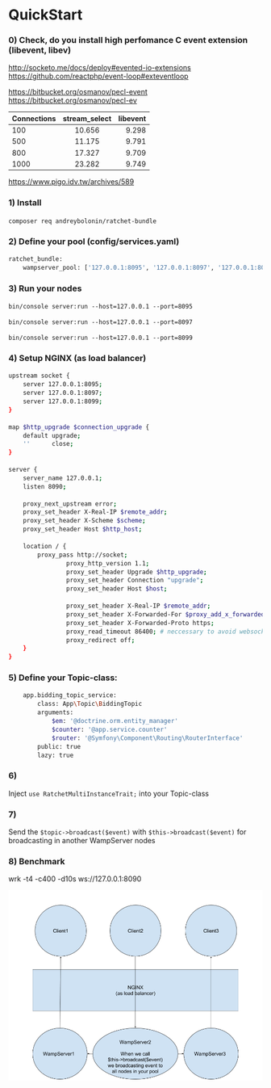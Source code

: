 # QuickStart

### 0) Check, do you install high perfomance C event extension (libevent, libev)

http://socketo.me/docs/deploy#evented-io-extensions
https://github.com/reactphp/event-loop#exteventloop

https://bitbucket.org/osmanov/pecl-event
https://bitbucket.org/osmanov/pecl-ev

| Connections	| stream_select | libevent
| ------------- |:-------------:| -----:|
| 100	        | 10.656	    | 9.298
| 500	        | 11.175	    | 9.791
| 800	        | 17.327	    | 9.709
| 1000	        | 23.282	    | 9.749

https://www.pigo.idv.tw/archives/589

### 1) Install

`composer req andreybolonin/ratchet-bundle`

### 2) Define your pool (config/services.yaml)

```sh
ratchet_bundle:
    wampserver_pool: ['127.0.0.1:8095', '127.0.0.1:8097', '127.0.0.1:8099']
```

### 3) Run your nodes

`bin/console server:run --host=127.0.0.1 --port=8095`

`bin/console server:run --host=127.0.0.1 --port=8097`

`bin/console server:run --host=127.0.0.1 --port=8099`

### 4) Setup NGINX (as load balancer)

```sh
upstream socket {
    server 127.0.0.1:8095;
    server 127.0.0.1:8097;
    server 127.0.0.1:8099;
}

map $http_upgrade $connection_upgrade {
    default upgrade;
    ''      close;
}

server {
	server_name 127.0.0.1;
	listen 8090;

	proxy_next_upstream error;
	proxy_set_header X-Real-IP $remote_addr;
	proxy_set_header X-Scheme $scheme;
	proxy_set_header Host $http_host;

	location / {
		proxy_pass http://socket;
                proxy_http_version 1.1;
                proxy_set_header Upgrade $http_upgrade;
                proxy_set_header Connection "upgrade";
                proxy_set_header Host $host;

                proxy_set_header X-Real-IP $remote_addr;
                proxy_set_header X-Forwarded-For $proxy_add_x_forwarded_for;
                proxy_set_header X-Forwarded-Proto https;
                proxy_read_timeout 86400; # neccessary to avoid websocket timeout disconnect
                proxy_redirect off;
	}
}
```

### 5) Define your Topic-class:

```sh
    app.bidding_topic_service:
        class: App\Topic\BiddingTopic
        arguments:
            $em: '@doctrine.orm.entity_manager'
            $counter: '@app.service.counter'
            $router: '@Symfony\Component\Routing\RouterInterface'
        public: true
        lazy: true
```

### 6) 

Inject `use RatchetMultiInstanceTrait;` into your Topic-class

### 7) 

Send the `$topic->broadcast($event)` with `$this->broadcast($event)` for broadcasting in another WampServer nodes

### 8) Benchmark

wrk -t4 -c400 -d10s ws://127.0.0.1:8090

<img src="https://raw.githubusercontent.com/andreybolonin/RatchetMultiInstance/master/RatchetMultiInstance.png">